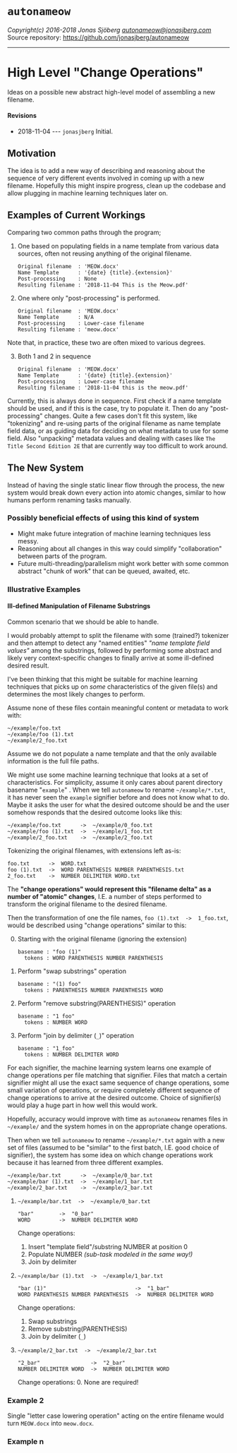 `autonameow`
============
*Copyright(c) 2016-2018 Jonas Sjöberg <autonameow@jonasjberg.com>*  
Source repository: <https://github.com/jonasjberg/autonameow>

--------------------------------------------------------------------------------

High Level "Change Operations"
==============================
Ideas on a possible new abstract high-level model of assembling a new filename.

#### Revisions
* 2018-11-04 --- `jonasjberg` Initial.


Motivation
----------
The idea is to add a new way of describing and reasoning about the sequence of
very different events involved in coming up with a new filename. Hopefully this
might inspire progress, clean up the codebase and allow plugging in machine
learning techniques later on.


Examples of Current Workings
----------------------------
Comparing two common paths through the program;

1. One based on populating fields in a name template from various data sources,
   often not reusing anything of the original filename.

    ```
    Original filename  : 'MEOW.docx'
    Name Template      : '{date} {title}.{extension}'
    Post-processing    : None
    Resulting filename : '2018-11-04 This is the Meow.pdf'
    ```

2. One where only "post-processing" is performed.

    ```
    Original filename  : 'MEOW.docx'
    Name Template      : N/A
    Post-processing    : Lower-case filename
    Resulting filename : 'meow.docx'
    ```

Note that, in practice, these two are often mixed to various degrees.

3. Both 1 and 2 in sequence

    ```
    Original filename  : 'MEOW.docx'
    Name Template      : '{date} {title}.{extension}'
    Post-processing    : Lower-case filename
    Resulting filename : '2018-11-04 this is the meow.pdf'
    ```

Currently, this is always done in sequence. First check if a name template
should be used, and if this is the case, try to populate it. Then do any
"post-processing" changes.
Quite a few cases don't fit this system, like "tokenizing" and re-using parts
of the original filename as name template field data, or as guiding data for
deciding on what metadata to use for some field. Also "unpacking" metadata
values and dealing with cases like `The Title Second Edition 2E` that are
currently way too difficult to work around.


The New System
--------------
Instead of having the single static linear flow through the process, the new
system would break down every action into atomic changes, similar to how humans
perform renaming tasks manually.

### Possibly beneficial effects of using this kind of system

* Might make future integration of machine learning techniques less messy.
* Reasoning about all changes in this way could simplify "collaboration"
  between parts of the program.
* Future multi-threading/parallelism might work better with some common
  abstract "chunk of work" that can be queued, awaited, etc.


### Illustrative Examples

#### Ill-defined Manipulation of Filename Substrings
Common scenario that we should be able to handle.

I would probably attempt to split the filename with some (trained?) tokenizer
and then attempt to detect any "named entities" *"name template field values"*
among the substrings, followed by performing some abstract and likely very
context-specific changes to finally arrive at some ill-defined desired result.

I've been thinking that this might be suitable for machine learning techniques
that picks up on *some* characteristics of the given file(s) and determines the
most likely changes to perform.

Assume none of these files contain meaningful content or metadata to work with:
```
~/example/foo.txt
~/example/foo (1).txt
~/example/2_foo.txt
```

Assume we do not populate a name template and that the only available
information is the full file paths.

We might use some machine learning technique that looks at a set of
characteristics. For simplicity, assume it only cares about parent directory
basename "`example`" .
When we tell `autonameow` to rename `~/example/*.txt`, it has never seen the
`example` signifier before and does not know what to do. Maybe it asks the user
for what the desired outcome should be and the user somehow responds that the
desired outcome looks like this:

```
~/example/foo.txt      ->  ~/example/0_foo.txt
~/example/foo (1).txt  ->  ~/example/1_foo.txt
~/example/2_foo.txt    ->  ~/example/2_foo.txt
```

Tokenizing the original filenames, with extensions left as-is:
```
foo.txt      ->  WORD.txt
foo (1).txt  ->  WORD PARENTHESIS NUMBER PARENTHESIS.txt
2_foo.txt    ->  NUMBER DELIMITER WORD.txt
```

The __"change operations" would represent this "filename delta" as a number of
"atomic" changes__, I.E. a number of steps performed to transform the original
filename to the desired filename.

Then the transformation of one the file names, `foo (1).txt  ->  1_foo.txt`,
would be described using "change operations" similar to this:

0. Starting with the original filename (ignoring the extension)
    ```
    basename : "foo (1)"
      tokens : WORD PARENTHESIS NUMBER PARENTHESIS
    ```

1. Perform "swap substrings" operation
    ```
    basename : "(1) foo"
      tokens : PARENTHESIS NUMBER PARENTHESIS WORD
    ```

2. Perform "remove substring(PARENTHESIS)" operation
    ```
    basename : "1 foo"
      tokens : NUMBER WORD
    ```

3. Perform "join by delimiter (`_`)" operation
    ```
    basename : "1_foo"
      tokens : NUMBER DELIMITER WORD
    ```

For each signifier, the machine learning system learns one example of change
operations per file matching that signifier.
Files that match a certain signifier might all use the exact same sequence of
change operations, some small variation of operations, or require completely
different sequence of change operations to arrive at the desired outcome.
Choice of signifier(s) would play a huge part in how well this would work.

Hopefully, accuracy would improve with time as `autonameow` renames files in
`~/example/` and the system homes in on the appropriate change operations.

Then when we tell `autonameow` to rename `~/example/*.txt` again with a new set
of files (assumed to be "similar" to the first batch, I.E. good choice of
signifier), the system has some idea on which change operations work because it
has learned from three different examples.

```
~/example/bar.txt      ->  ~/example/0_bar.txt
~/example/bar (1).txt  ->  ~/example/1_bar.txt
~/example/2_bar.txt    ->  ~/example/2_bar.txt
```

1. `~/example/bar.txt  ->  ~/example/0_bar.txt`

    ```
    "bar"        ->  "0_bar"
    WORD         ->  NUMBER DELIMITER WORD
    ```
    Change operations:
    1. Insert "template field"/substring NUMBER at position 0
    2. Populate NUMBER *(sub-task modeled in the same way!)*
    2. Join by delimiter

2. `~/example/bar (1).txt  ->  ~/example/1_bar.txt`

    ```
    "bar (1)"                            ->  "1_bar"
    WORD PARENTHESIS NUMBER PARENTHESIS  ->  NUMBER DELIMITER WORD
    ```
    Change operations:
    1. Swap substrings
    2. Remove substring(PARENTHESIS)
    3. Join by delimiter (`_`)

3. `~/example/2_bar.txt  ->  ~/example/2_bar.txt`

    ```
    "2_bar"                ->  "2_bar"
    NUMBER DELIMITER WORD  ->  NUMBER DELIMITER WORD
    ```
    Change operations:
    0. None are required!



### Example 2
Single "letter case lowering operation" acting on the entire filename would
turn `MEOW.docx` into `meow.docx`.


### Example n
<!-- TODO: .. -->
